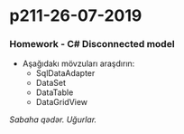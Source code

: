 # p211-26-07-2019

### Homework - C# Disconnected model
- Aşağıdakı mövzuları araşdırın:
  - SqlDataAdapter
  - DataSet
  - DataTable
  - DataGridView
  
*Sabaha qədər. Uğurlar.*
